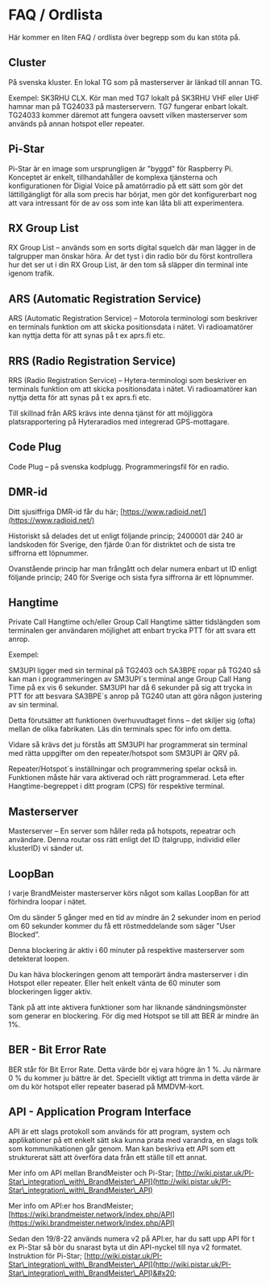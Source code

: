 # FAQ / Ordlista

Här kommer en liten FAQ / ordlista över begrepp som du kan stöta på.&#x20;

## Cluster

På svenska kluster. En lokal TG som på masterserver är länkad till annan TG.&#x20;

Exempel: SK3RHU CLX. Kör man med TG7 lokalt på SK3RHU VHF eller UHF hamnar man på TG24033 på masterservern. TG7 fungerar enbart lokalt. TG24033 kommer däremot att fungera oavsett vilken masterserver som används på annan hotspot eller repeater.

## Pi-Star

Pi-Star är en image som ursprungligen är "byggd" för Raspberry Pi. Konceptet är enkelt, tillhandahåller de komplexa tjänsterna och konfigurationen för Digial Voice på amatörradio på ett sätt som gör det lättillgängligt för alla som precis har börjat, men gör det konfigurerbart nog att vara intressant för de av oss som inte kan låta bli att experimentera.

## RX Group List

RX Group List – används som en sorts digital squelch där man lägger in de talgrupper man önskar höra. Är det tyst i din radio bör du först kontrollera hur det ser ut i din RX Group List, är den tom så släpper din terminal inte igenom trafik.

## ARS (Automatic Registration Service)

ARS (Automatic Registration Service) – Motorola terminologi som beskriver en terminals funktion om att skicka positionsdata i nätet. Vi radioamatörer kan nyttja detta för att synas på t ex aprs.fi etc.

## RRS (Radio Registration Service)

RRS (Radio Registration Service) – Hytera-terminologi som beskriver en terminals funktion om att skicka positionsdata i nätet. Vi radioamatörer kan nyttja detta för att synas på t ex aprs.fi etc.

Till skillnad från ARS krävs inte denna tjänst för att möjliggöra platsrapportering på Hyteraradios med integrerad GPS-mottagare.

## Code Plug

Code Plug – på svenska kodplugg. Programmeringsfil för en radio.

## DMR-id

Ditt sjusiffriga DMR-id får du här; [https://www.radioid.net/](https://www.radioid.net/)

Historiskt så delades det ut enligt följande princip; 2400001 där 240 är landskoden för Sverige, den fjärde 0:an för distriktet och de sista tre siffrorna ett löpnummer.

Ovanstående princip har man frångått och delar numera enbart ut ID enligt följande princip; 240 för Sverige och sista fyra siffrorna är ett löpnummer.

## Hangtime

Private Call Hangtime och/eller Group Call Hangtime sätter tidslängden som terminalen ger användaren möjlighet att enbart trycka PTT för att svara ett anrop.

Exempel:

SM3UPI ligger med sin terminal på TG2403 och SA3BPE ropar på TG240 så kan man i programmeringen av SM3UPI´s terminal ange Group Call Hang Time på ex vis 6 sekunder. SM3UPI har då 6 sekunder på sig att trycka in PTT för att besvara SA3BPE´s anrop på TG240 utan att göra någon justering av sin terminal.

Detta förutsätter att funktionen överhuvudtaget finns – det skiljer sig (ofta) mellan de olika fabrikaten. Läs din terminals spec för info om detta.

Vidare så krävs det ju förstås att SM3UPI har programmerat sin terminal med rätta uppgifter om den repeater/hotspot som SM3UPI är QRV på.

Repeater/Hotspot´s inställningar och programmering spelar också in. Funktionen måste här vara aktiverad och rätt programmerad. Leta efter Hangtime-begreppet i ditt program (CPS) för respektive terminal.

## Masterserver

Masterserver – En server som håller reda på hotspots, repeatrar och användare. Denna routar oss rätt enligt det ID (talgrupp, individid eller klusterID) vi sänder ut.

## LoopBan

I varje BrandMeister masterserver körs något som kallas LoopBan för att förhindra loopar i nätet.

Om du sänder 5 gånger med en tid av mindre än 2 sekunder inom en period om 60 sekunder kommer du få ett röstmeddelande som säger ”User Blocked”.

Denna blockering är aktiv i 60 minuter på respektive masterserver som detekterat loopen.

Du kan häva blockeringen genom att temporärt ändra masterserver i din Hotspot eller repeater. Eller helt enkelt vänta de 60 minuter som blockeringen ligger aktiv.

Tänk på att inte aktivera funktioner som har liknande sändningsmönster som generar en blockering. För dig med Hotspot se till att BER är mindre än 1%.

## BER - Bit Error Rate

BER står för Bit Error Rate. Detta värde bör ej vara högre än 1 %. Ju närmare 0 % du kommer ju bättre är det. Speciellt viktigt att trimma in detta värde är om du kör hotspot eller repeater baserad på MMDVM-kort.&#x20;

## API - Application Program Interface

API är ett slags protokoll som används för att program, system och applikationer på ett enkelt sätt ska kunna prata med varandra, en slags tolk som kommunikationen går genom. Man kan beskriva ett API som ett strukturerat sätt att överföra data från ett ställe till ett annat.

Mer info om API mellan BrandMeister och Pi-Star; [http://wiki.pistar.uk/PI-Star\_integration\_with\_BrandMeister\_API](http://wiki.pistar.uk/PI-Star\_integration\_with\_BrandMeister\_API)

Mer info om API:er hos BrandMeister; [https://wiki.brandmeister.network/index.php/API](https://wiki.brandmeister.network/index.php/API)

Sedan den 19/8-22 används numera v2 på API:er, har du satt upp API för t ex Pi-Star så bör du snarast byta ut din API-nyckel till nya v2 formatet. Instruktion för Pi-Star; [http://wiki.pistar.uk/PI-Star\_integration\_with\_BrandMeister\_API](http://wiki.pistar.uk/PI-Star\_integration\_with\_BrandMeister\_API)&#x20;
